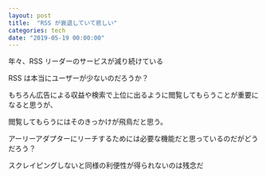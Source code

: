 ```yaml
---
layout: post
title:  "RSS が衰退していて悲しい"
categories: tech
date: "2019-05-19 00:00:00"
---
```


年々、RSS リーダーのサービスが減り続けている

RSS は本当にユーザーが少ないのだろうか？

もちろん広告による収益や検索で上位に出るように閲覧してもらうことが重要になると思うが、

閲覧してもらうにはそのきっかけが飛鳥だと思う。

アーリーアダプターにリーチするためには必要な機能だと思っているのだがどうだろう？

スクレイピングしないと同様の利便性が得られないのは残念だ